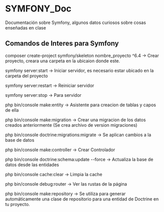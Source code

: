 # SYMFONY_Doc
Documentación sobre Symfony, algunos datos curiosos sobre cosas enseñadas en clase


## Comandos de Interes para Symfony

composer create-project symfony/skeleton nombre_proyecto ^6.4
-> Crear proyecto, creara una carpeta en la ubicaion donde este.

symfony server:start
-> Iniciar servidor, es necesario estar ubicado en la carpeta del proyecto

symfony server:restart
-> Reiniciar servidor

symfony server:stop
-> Para servidor

php bin/console make:entity
-> Asistente para creacion de tablas y capos de ella

php bin/console make:migration
-> Crear una migracion de los datos creados anteriormente (Se crea archivo de version migraciones)

php bin/console doctrine:migrations:migrate
-> Se aplican cambios a la base de datos

php bin/console make:controller
-> Crear Controlador

php bin/console doctrine:schema:update --force
-> Actualiza la base de datos desde las entidades

php bin/console cache:clear
-> Limpia la cache

php bin/console debug:router
-> Ver las rustas de la página

php bin/console make:repository
-> Se utiliza para generar automáticamente una clase de repositorio para una entidad de Doctrine en tu proyecto.
